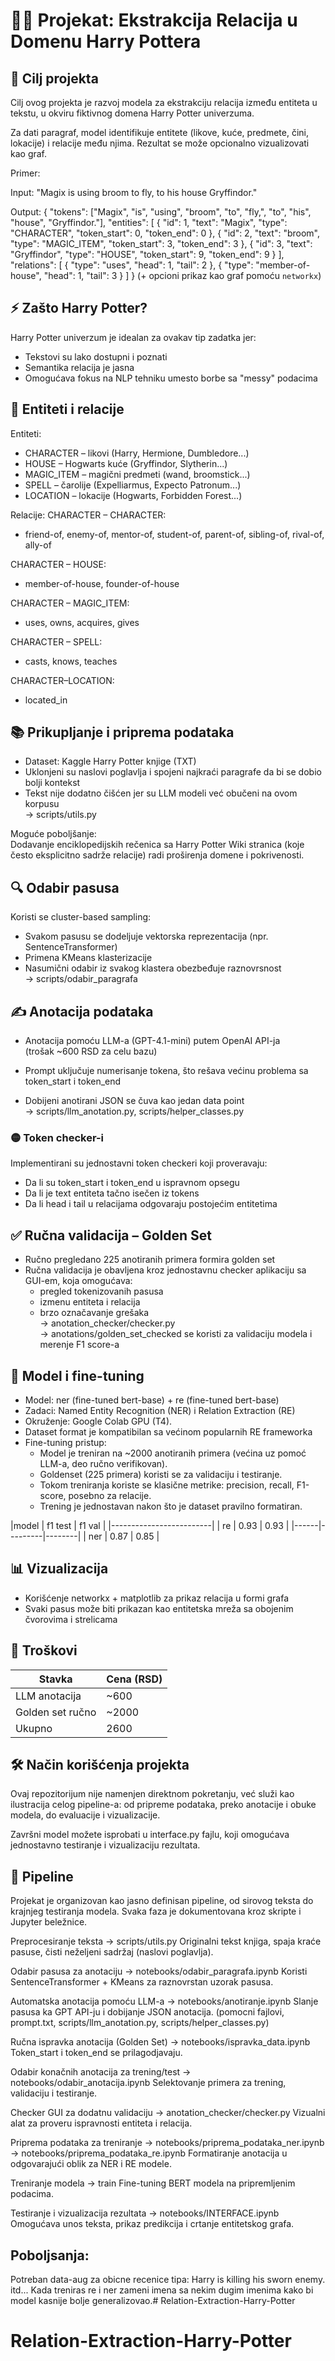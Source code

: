 
# 🧙‍♂️ Projekat: Ekstrakcija Relacija u Domenu Harry Pottera

## 🎯 Cilj projekta

Cilj ovog projekta je razvoj modela za ekstrakciju relacija između entiteta u tekstu, u okviru fiktivnog domena Harry Potter univerzuma.

Za dati paragraf, model identifikuje entitete (likove, kuće, predmete, čini, lokacije) i relacije među njima. Rezultat se može opcionalno vizualizovati kao graf.

Primer:

Input:
"Magix is using broom to fly, to his house Gryffindor."

Output:
{
  "tokens": ["Magix", "is", "using", "broom", "to", "fly,", "to", "his", "house", "Gryffindor."],
  "entities": [
    { "id": 1, "text": "Magix", "type": "CHARACTER", "token_start": 0, "token_end": 0 },
    { "id": 2, "text": "broom", "type": "MAGIC_ITEM", "token_start": 3, "token_end": 3 },
    { "id": 3, "text": "Gryffindor", "type": "HOUSE", "token_start": 9, "token_end": 9 }
  ],
  "relations": [
    { "type": "uses", "head": 1, "tail": 2 },
    { "type": "member-of-house", "head": 1, "tail": 3 }
  ]
}
(+ opcioni prikaz kao graf pomoću `networkx`)


## ⚡ Zašto Harry Potter?

Harry Potter univerzum je idealan za ovakav tip zadatka jer:
- Tekstovi su lako dostupni i poznati
- Semantika relacija je jasna
- Omogućava fokus na NLP tehniku umesto borbe sa "messy" podacima


## 🧩 Entiteti i relacije

Entiteti:
- CHARACTER – likovi (Harry, Hermione, Dumbledore...)
- HOUSE – Hogwarts kuće (Gryffindor, Slytherin...)
- MAGIC_ITEM – magični predmeti (wand, broomstick...)
- SPELL – čarolije (Expelliarmus, Expecto Patronum...)
- LOCATION – lokacije (Hogwarts, Forbidden Forest...)

Relacije:
CHARACTER – CHARACTER:
- friend-of, enemy-of, mentor-of, student-of, parent-of, sibling-of, rival-of, ally-of

CHARACTER – HOUSE:
- member-of-house, founder-of-house

CHARACTER – MAGIC_ITEM:
- uses, owns, acquires, gives

CHARACTER – SPELL:
- casts, knows, teaches

CHARACTER–LOCATION:
  - located_in

## 📚 Prikupljanje i priprema podataka

- Dataset: Kaggle Harry Potter knjige (TXT)
- Uklonjeni su naslovi poglavlja i spojeni najkraći paragrafe da bi se dobio bolji kontekst
- Tekst nije dodatno čišćen jer su LLM modeli već obučeni na ovom korpusu  
→ scripts/utils.py

Moguće poboljšanje:  
Dodavanje enciklopedijskih rečenica sa Harry Potter Wiki stranica (koje često eksplicitno sadrže relacije) radi proširenja domene i pokrivenosti.


## 🔍 Odabir pasusa

Koristi se cluster-based sampling:
- Svakom pasusu se dodeljuje vektorska reprezentacija (npr. SentenceTransformer)
- Primena KMeans klasterizacije
- Nasumični odabir iz svakog klastera obezbeđuje raznovrsnost  
→ scripts/odabir_paragrafa


## ✍️ Anotacija podataka

- Anotacija pomoću LLM-a (GPT-4.1-mini) putem OpenAI API-ja  
  (trošak ~600 RSD za celu bazu)

- Prompt uključuje numerisanje tokena, što rešava većinu problema sa token_start i token_end

- Dobijeni anotirani JSON se čuva kao jedan data point  
→ scripts/llm_anotation.py, scripts/helper_classes.py

### 🟡 Token checker-i  
Implementirani su jednostavni token checkeri koji proveravaju:
- Da li su token_start i token_end u ispravnom opsegu
- Da li je text entiteta tačno isečen iz tokens
- Da li head i tail u relacijama odgovaraju postojećim entitetima  


## ✅ Ručna validacija – Golden Set

- Ručno pregledano 225 anotiranih primera formira golden set
- Ručna validacija je obavljena kroz jednostavnu checker aplikaciju sa GUI-em, koja omogućava:
  - pregled tokenizovanih pasusa
  - izmenu entiteta i relacija
  - brzo označavanje grešaka  
→ anotation_checker/checker.py  
→ anotations/golden_set_checked se koristi za validaciju modela i merenje F1 score-a


## 🤖 Model i fine-tuning

- Model: ner (fine-tuned bert-base) + re (fine-tuned bert-base) 
- Zadaci: Named Entity Recognition (NER) i Relation Extraction (RE)
- Okruženje: Google Colab GPU (T4).
- Dataset format je kompatibilan sa većinom popularnih RE frameworka
- Fine-tuning pristup:
    - Model je treniran na ~2000 anotiranih primera (većina uz pomoć LLM-a, deo ručno verifikovan).
    - Goldenset (225 primera) koristi se za validaciju i testiranje.
    - Tokom treniranja koriste se klasične metrike: precision, recall, F1-score, posebno za relacije.
    - Trening je jednostavan nakon što je dataset pravilno formatiran.

|model | f1 test | f1 val |
|-------------------------|
| re   |  0.93   |  0.93  |
|------|---------|--------|
| ner  |  0.87   |  0.85  |


## 📊 Vizualizacija

- Korišćenje networkx + matplotlib za prikaz relacija u formi grafa
- Svaki pasus može biti prikazan kao entitetska mreža sa obojenim čvorovima i strelicama


## 💸 Troškovi

| Stavka                 | Cena (RSD) |
|------------------------|------------|
| LLM anotacija          | ~600       |
| Golden set ručno       | ~2000      |
| Ukupno                 | 2600       |


## 🛠 Način korišćenja projekta

Ovaj repozitorijum nije namenjen direktnom pokretanju, već služi kao ilustracija celog pipeline-a: od pripreme podataka, preko anotacije i obuke modela, do evaluacije i vizualizacije.

Završni model možete isprobati u interface.py fajlu, koji omogućava jednostavno testiranje i vizualizaciju rezultata.

## 🔄 Pipeline
Projekat je organizovan kao jasno definisan pipeline, od sirovog teksta do krajnjeg testiranja modela. Svaka faza je dokumentovana kroz skripte i Jupyter beležnice.

Preprocesiranje teksta
→ scripts/utils.py
Originalni tekst knjiga, spaja kraće pasuse, čisti neželjeni sadržaj (naslovi poglavlja).

Odabir pasusa za anotaciju
→ notebooks/odabir_paragrafa.ipynb
Koristi SentenceTransformer + KMeans za raznovrstan uzorak pasusa.

Automatska anotacija pomoću LLM-a
→ notebooks/anotiranje.ipynb
Slanje pasusa ka GPT API-ju i dobijanje JSON anotacija.
(pomocni fajlovi, prompt.txt, scripts/llm_anotation.py, scripts/helper_classes.py)

Ručna ispravka anotacija (Golden Set)
→ notebooks/ispravka_data.ipynb
Token_start i token_end se prilagodjavaju.

Odabir konačnih anotacija za trening/test
→ notebooks/odabir_anotacija.ipynb
Selektovanje primera za trening, validaciju i testiranje.

Checker GUI za dodatnu validaciju
→ anotation_checker/checker.py
Vizualni alat za proveru ispravnosti entiteta i relacija.

Priprema podataka za treniranje
→ notebooks/priprema_podataka_ner.ipynb
→ notebooks/priprema_podataka_re.ipynb
Formatiranje anotacija u odgovarajući oblik za NER i RE modele.

Treniranje modela
→ train
Fine-tuning BERT modela na pripremljenim podacima.

Testiranje i vizualizacija rezultata
→ notebooks/INTERFACE.ipynb
Omogućava unos teksta, prikaz predikcija i crtanje entitetskog grafa.


## Poboljsanja:

Potreban data-aug za obicne recenice tipa: Harry is killing his sworn enemy. itd...
Kada treniras re i ner zameni imena sa nekim dugim imenima kako bi model kasnije bolje generalizovao.# Relation-Extraction-Harry-Potter
# Relation-Extraction-Harry-Potter
